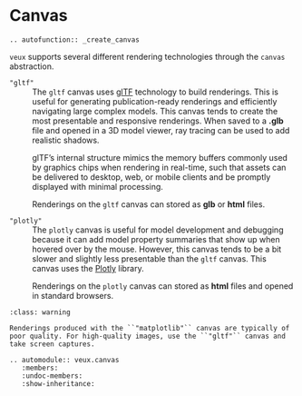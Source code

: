 
```{currentmodule} veux
```

# Canvas


```{eval-rst}  
.. autofunction:: _create_canvas
```


`veux` supports several different rendering technologies through the `canvas` abstraction.

<dl>

<dt><code>"gltf"</code></dt><dd>
The <code>gltf</code> canvas uses <a href="https://www.khronos.org/gltf/">glTF</a> technology to build renderings. This is useful for generating publication-ready renderings and efficiently navigating large complex models. This canvas tends to create the most presentable and responsive renderings. When
saved to a <b>.glb</b> file and opened in a 3D model viewer, ray tracing can be used to 
add realistic shadows.

glTF’s internal structure mimics the memory buffers commonly used by graphics chips when rendering in real-time, such that assets can be delivered to desktop, web, or mobile clients and be promptly displayed with minimal processing.

Renderings on the <code>gltf</code> canvas can stored as <b>glb</b> or <b>html</b> files.
</dd>

<dt><code>"plotly"</code></dt><dd>
The <code>plotly</code> canvas is useful for model development and debugging because it can add model property summaries that show up when hovered over by the mouse. 
However, this canvas tends to be a bit slower and slightly less presentable than the <code>gltf</code> canvas. 
This canvas uses the <a href="https://plotly.com/">Plotly</a> library.

Renderings on the <code>plotly</code> canvas can stored as <b>html</b> files and opened in standard browsers.
</dd>
</dl>

```{admonition} Note
:class: warning

Renderings produced with the ``"matplotlib"`` canvas are typically of poor quality. For high-quality images, use the ``"gltf"`` canvas and take screen captures.
```


```{eval-rst}
.. automodule:: veux.canvas
   :members:
   :undoc-members:
   :show-inheritance:
```